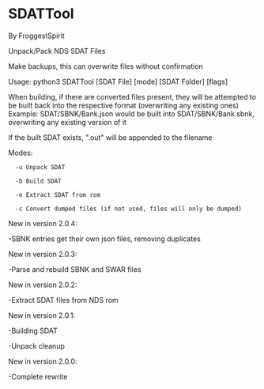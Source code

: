 # SDATTool
By FroggestSpirit

Unpack/Pack NDS SDAT Files

Make backups, this can overwrite files without confirmation

Usage: python3 SDATTool [SDAT File] [mode] [SDAT Folder] [flags]

When building, if there are converted files present, they will be attempted to be built back into the respective format (overwriting any existing ones) Example: SDAT/SBNK/Bank.json would be built into SDAT/SBNK/Bank.sbnk, overwriting any existing version of it

If the built SDAT exists, ".out" will be appended to the filename

Modes: 

      -u Unpack SDAT

      -b Build SDAT

      -e Extract SDAT from rom

      -c Convert dumped files (if not used, files will only be dumped)

New in version 2.0.4:

-SBNK entries get their own json files, removing duplicates

New in version 2.0.3:

-Parse and rebuild SBNK and SWAR files

New in version 2.0.2:

-Extract SDAT files from NDS rom

New in version 2.0.1:

-Building SDAT

-Unpack cleanup

New in version 2.0.0:

-Complete rewrite